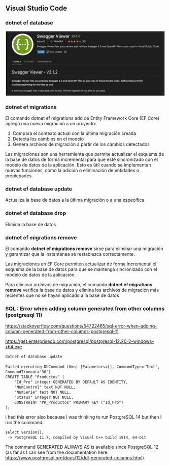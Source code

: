 ## Visual Studio Code

### dotnet ef database

<center>
	<img src="../Images/Swagger_01.png" width="500">
</center>

### dotnet ef migrations

El comando dotnet ef migrations add de Entity Framework Core (EF Core) agrega una nueva migración a un proyecto: 

1. Compara el contexto actual con la última migración creada 
2. Detecta los cambios en el modelo 
3. Genera archivos de migración a partir de los cambios detectados 

Las migraciones son una herramienta que permite actualizar el esquema de la base de datos de forma incremental para que esté sincronizado con el modelo de datos de la aplicación. Esto es útil cuando se implementan nuevas funciones, como la adición o eliminación de entidades o propiedades. 

### dotnet ef database update

Actualiza la base de datos a la última migración o a una específica

### dotnet ef database drop

Elimina la base de datos

### dotnet ef migrations remove

El comando **dotnet ef migrations remove** sirve para eliminar una migración y garantizar que la instantánea se restablezca correctamente. 

Las migraciones en EF Core permiten actualizar de forma incremental el esquema de la base de datos para que se mantenga sincronizado con el modelo de datos de la aplicación. 

Para eliminar archivos de migración, el comando **dotnet ef migrations remove** verifica la base de datos y elimina los archivos de migración más recientes que no se hayan aplicado a la base de datos

### SQL : Error when adding column generated from other columns (postgresql 11)

https://stackoverflow.com/questions/54722465/sql-error-when-adding-column-generated-from-other-columns-postgresql-11

https://get.enterprisedb.com/postgresql/postgresql-12.20-2-windows-x64.exe

```
dotnet ef database update

Failed executing DbCommand (8ms) [Parameters=[], CommandType='Text', CommandTimeout='30']
CREATE TABLE "Productos" (
    "Id_Pro" integer GENERATED BY DEFAULT AS IDENTITY,
    "NumControl" text NOT NULL,
    "NumSerie" text NOT NULL,
    "Status" integer NOT NULL,
    CONSTRAINT "PK_Productos" PRIMARY KEY ("Id_Pro")
);
```

I had this error also because I was thinking to run PostgreSQL 14 but then I run the command:

```
select version();
 -> PostgreSQL 11.7, compiled by Visual C++ build 1914, 64-bit
```

The command GENERATED ALWAYS AS is available since PostgreSQL 12 (as far as I can see from the documentation here: https://www.postgresql.org/docs/12/ddl-generated-columns.html).